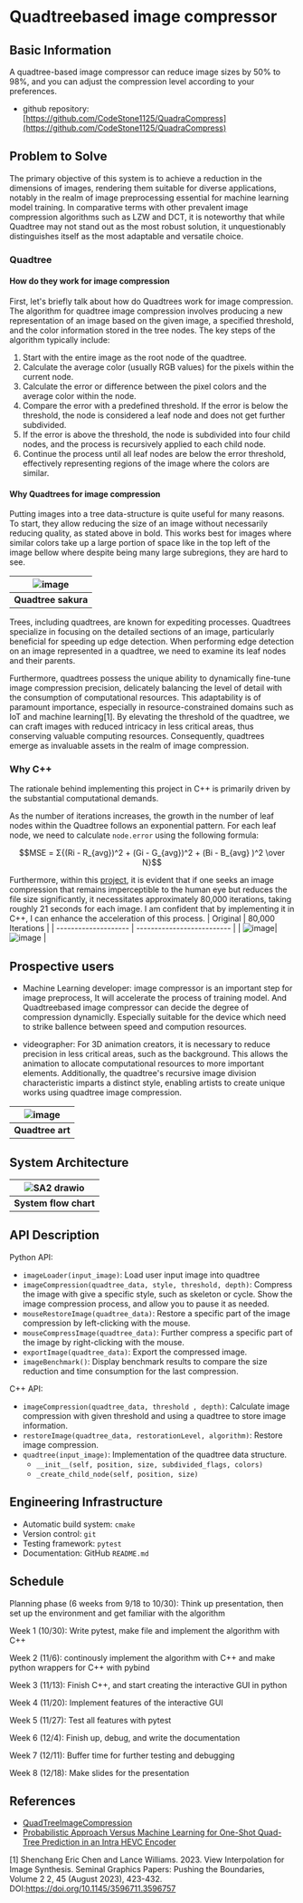 # Quadtreebased image compressor 
## Basic Information

A quadtree-based image compressor can reduce image sizes by 50% to 98%,
and you can adjust the compression level according to your preferences.

* github repository: [https://github.com/CodeStone1125/QuadraCompress](https://github.com/CodeStone1125/QuadraCompress)

## Problem to Solve

The primary objective of this system is to achieve a reduction in the
dimensions of images, rendering them suitable for diverse applications,
notably in the realm of image preprocessing essential for machine
learning model training. In comparative terms with other prevalent image
compression algorithms such as LZW and DCT, it is noteworthy that while
Quadtree may not stand out as the most robust solution, it unquestionably
distinguishes itself as the most adaptable and versatile choice.

### Quadtree
#### How do they work for image compression
First, let's briefly talk about how do Quadtrees work for image
compression. The algorithm for quadtree image compression involves producing
a new representation of an image based on the given image, a specified 
threshold, and the color information stored in the tree nodes. 
The key steps of the algorithm typically include: 
1. Start with the entire image as the root node of the quadtree.
2. Calculate the average color (usually RGB values) for the pixels within
    the current node.
3. Calculate the error or difference between the pixel colors and the
   average color within the node.
4. Compare the error with a predefined threshold. If the error is below the
   threshold, the node is considered a leaf node and does not get further subdivided.
5. If the error is above the threshold, the node is subdivided into four child
    nodes, and the process is recursively applied to each child node.
6. Continue the process until all leaf nodes are below the error threshold,
    effectively representing regions of the image where the colors are similar.

#### Why Quadtrees for image compression
Putting images into a tree data-structure is quite useful for many reasons. 
To start, they allow reducing the size of an image without necessarily 
reducing quality, as stated above in bold. This works best for images where 
similar colors take up a large portion of space like in the top left of the
image bellow where despite being many large subregions, they are hard to see.


| ![image](https://github.com/CodeStone1125/nsdhw_23au/assets/72511296/b66ec4a2-0195-419f-b051-3b451d1347cc) | 
|:-----------------------------------:|
| **Quadtree sakura** |

Trees, including quadtrees, are known for expediting processes. Quadtrees 
specialize in focusing on the detailed sections of an image, particularly 
beneficial for speeding up edge detection. When performing edge detection 
on an image represented in a quadtree, we need to examine its leaf nodes and 
their parents.

Furthermore, quadtrees possess the unique ability to dynamically fine-tune 
image compression precision, delicately balancing the level of detail with
the consumption of computational resources. This adaptability is of paramount
importance, especially in resource-constrained domains such as IoT and machine
learning[1]. By elevating the threshold of the quadtree, we can craft images 
with reduced intricacy in less critical areas, thus conserving valuable computing
resources. Consequently, quadtrees emerge as invaluable assets in the realm of 
image compression.

### Why C++
The rationale behind implementing this project in C++ is primarily driven by 
the substantial computational demands.

As the number of iterations increases, the growth in the number of leaf nodes
within the Quadtree follows an exponential pattern. For each leaf node, we need
to calculate `node.error` using the following formula:

$$MSE = Σ{(Ri - R_{avg})^2 + (Gi - G_{avg})^2 + (Bi - B_{avg} )^2 \over N}$$

Furthermore, within this [project](https://github.com/Inspiaaa/QuadTreeImageCompression#readme),
it is evident that if one seeks an image compression
that remains imperceptible to the human eye but reduces the file size significantly,
it necessitates approximately 80,000 iterations, taking roughly 21 seconds for each
image. I am confident that by implementing it in C++, I can enhance the acceleration
of this process.
| Original             | 80,000 Iterations          |
| -------------------- | -------------------------- |
| ![image](https://github.com/CodeStone1125/nsdhw_23au/assets/72511296/0ca3fa48-ad67-4084-87db-f5c820720f32)| ![image](https://github.com/Inspiaaa/QuadTreeImageCompression/blob/master/docs/sunset_80000.jpg) |

## Prospective users

* Machine Learning developer: image compressor is an important step for image preprocess,
   It will accelerate the process of training model. And Quadtreebased image compressor
    can decide the degree of compression dynamiclly. Especially suitable for the device
  which need to strike ballence between speed and compution resources.

* videographer: For 3D animation creators, it is necessary to reduce precision in less
  critical areas, such as the background. This allows the animation to allocate computational
  resources to more important elements. Additionally, the quadtree's recursive image
  division characteristic imparts a distinct style, enabling artists to create unique
   works using quadtree image compression.
  
| ![image](https://github.com/CodeStone1125/nsdhw_23au/assets/72511296/bf6fb00a-38ab-4a33-b07a-215f85d6484e)|
|:-----------------------------------:|
| **Quadtree art** |
  

## System Architecture

|![SA2 drawio](https://github.com/CodeStone1125/nsdhw_23au/assets/72511296/b235b4d8-bfef-4f4d-9e9b-7225d1536116)|
|:-----------------------------------:|
| **System flow chart** |

## API Description

Python API:
* `imageLoader(input_image)`: Load user input image into quadtree
* `imageCompression(quadtree_data, style, threshold, depth)`: Compress the image with give
   a specific style, such as skeleton or cycle. Show the image compression process, and
  allow you to pause it as needed.
* `mouseRestoreImage(quadtree_data)`: Restore a specific part of the image compression by
left-clicking with the mouse.
* `mouseCompressImage(quadtree_data)`: Further compress a specific part of the image by 
right-clicking with the mouse.
* `exportImage(quadtree_data)`: Export the compressed image.
* `imageBenchmark()`: Display benchmark results to compare the size reduction and time 
consumption for the last compression.

C++ API:
* `imageCompression(quadtree_data, threshold , depth)`: Calculate image compression with given threshold
   and using a quadtree to store image information.
* `restoreImage(quadtree_data, restorationLevel, algorithm)`: Restore image compression.
* `quadtree(input_image)`: Implementation of the quadtree data structure.
  *  `__init__(self, position, size, subdivided_flags, colors) `
  *  `_create_child_node(self, position, size) `


## Engineering Infrastructure
* Automatic build system: `cmake`
* Version control: `git`
* Testing framework: `pytest`
* Documentation: GitHub `README.md`

## Schedule

Planning phase (6 weeks from 9/18 to 10/30): Think up presentation, then set up the environment
and get familiar with the algorithm

Week 1 (10/30): Write pytest, make file and implement the algorithm with C++ 

Week 2 (11/6): continously implement the algorithm with C++ and make python wrappers for C++ with pybind

Week 3 (11/13): Finish C++, and start creating the interactive GUI in python

Week 4 (11/20): Implement features of the interactive GUI

Week 5 (11/27): Test all features with pytest

Week 6 (12/4): Finish up, debug, and write the documentation

Week 7 (12/11): Buffer time for further testing and debugging

Week 8 (12/18): Make slides for the presentation

## References

* [QuadTreeImageCompression](https://github.com/Inspiaaa/QuadTreeImageCompression)
* [Probabilistic Approach Versus Machine Learning for One-Shot Quad-Tree Prediction in an Intra HEVC Encoder](https://link.springer.com/article/10.1007/s11265-018-1426-z)

[1]
Shenchang Eric Chen and Lance Williams. 2023. View Interpolation for Image Synthesis. Seminal Graphics Papers: Pushing the Boundaries, Volume 2 2, 45 (August 2023), 423-432. DOI:https://doi.org/10.1145/3596711.3596757
